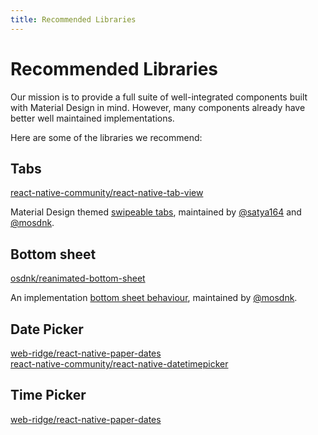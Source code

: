 ```yaml
---
title: Recommended Libraries
---
```


# Recommended Libraries

Our mission is to provide a full suite of well-integrated components built with Material Design in mind. However, many components already have better well maintained implementations.

Here are some of the libraries we recommend:

## Tabs

[react-native-community/react-native-tab-view](https://github.com/react-native-community/react-native-tab-view)

Material Design themed [swipeable tabs](https://material.io/design/components/tabs.html), maintained by [@satya164](https://twitter.com/satya164) and [@mosdnk](https://twitter.com/mosdnk).

## Bottom sheet

[osdnk/reanimated-bottom-sheet](https://github.com/osdnk/react-native-reanimated-bottom-sheet)

An implementation [bottom sheet behaviour](https://material.io/design/components/sheets-bottom.html), maintained by [@mosdnk](https://twitter.com/mosdnk).

## Date Picker
[web-ridge/react-native-paper-dates](https://github.com/web-ridge/react-native-paper-dates)   
[react-native-community/react-native-datetimepicker](https://github.com/react-native-community/react-native-datetimepicker)

## Time Picker
[web-ridge/react-native-paper-dates](https://github.com/web-ridge/react-native-paper-dates)
